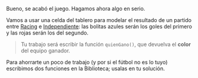 Bueno, se acabó el juego. Hagamos ahora algo en serio.

Vamos a usar una celda del tablero para modelar el resultado de un partido entre [Racing](https://es.wikipedia.org/wiki/Racing_Club) e [Independiente](https://es.wikipedia.org/wiki/Club_Atlético_Independiente): las bolitas azules serán los goles del primero y las rojas serán los del segundo.

> Tu trabajo será escribir la función `quienGano()`, que devuelva el **color** del equipo ganador. 

Para ahorrarte un poco de trabajo (y por si el fútbol no es lo tuyo) escribimos dos funciones en la Biblioteca; usalas en tu solución. 